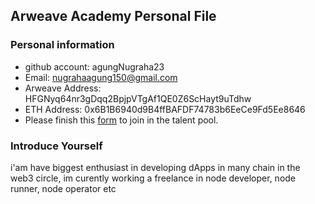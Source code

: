 ## Arweave Academy Personal File

### Personal information

- github account: agungNugraha23
- Email: nugrahaagung150@gmail.com
- Arweave Address: HFGNyq64nr3gDqq2BpjpVTgAf1QE0Z6ScHayt9uTdhw
- ETH Address: 0x6B1B6940d9B4ffBAFDF74783b6EeCe9Fd5Ee8646
- Please finish this [form](https://docs.google.com/forms/d/e/1FAIpQLSfWA5fIIcBgmRppm3jNz5vmf9Mai_QMVil-2pO4r7YKn_Zhtw/viewform?usp=sf_link) to join in the talent pool.

### Introduce Yourself
 i'am have biggest enthusiast in developing dApps in many chain in the web3 circle, im curently working a freelance in node developer, node runner, node operator etc